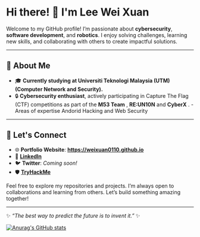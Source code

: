 # Hi there! 👋 I'm **Lee Wei Xuan**

Welcome to my GitHub profile! I’m passionate about **cybersecurity**, **software development**, and **robotics**. I enjoy solving challenges, learning new skills, and collaborating with others to create impactful solutions.

---

## 🚀 About Me
- 🎓 **Currently studying at Universiti Teknologi Malaysia (UTM) (Computer Network and Security).**  
- 🔒 **Cybersecurity enthusiast**, actively participating in Capture The Flag (CTF) competitions as part of the **M53 Team** , **RE:UN10N** and **CyberX** .
      - Areas of expertise Andorid Hacking and Web Security  

---

## 🔗 Let's Connect
- 🌐 **Portfolio Website**: **https://weixuan0110.github.io**
- 💼 **[LinkedIn](https://www.linkedin.com/in/lee-wei-xuan-7687b2225)**  
- 🐦 **Twitter**: *Coming soon!*  
- 🛡️ **[TryHackMe](https://tryhackme.com/p/wxlee05)**  

Feel free to explore my repositories and projects. I’m always open to collaborations and learning from others. Let’s build something amazing together!

---

✨ _“The best way to predict the future is to invent it.”_ ✨

[![Anurag's GitHub stats](https://github-readme-stats.vercel.app/api?username=weixuan0110)](https://github.com/anuraghazra/github-readme-stats)
